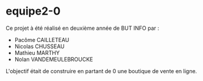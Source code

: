 # equipe2-0

Ce projet à été réalisé en deuxième année de BUT INFO par :
- Pacôme CAILLETEAU
- Nicolas CHUSSEAU
- Mathieu MARTHY
- Nolan VANDEMEULEBROUCKE

L'objectif était de construire en partant de 0 une boutique de vente en ligne.


